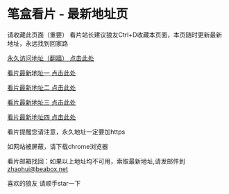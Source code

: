 # 笔盒看片 - 最新地址页

请收藏此页面（重要）
看片站长建议狼友Ctrl+D收藏本页面，本页随时更新最新地址，永远找到回家路

[永久访问地址（翻牆） 点击此处](https://beabox.net/)

[看片最新地址一 点击此处](https://bhs0q0n7r2p6.shop)

[看片最新地址二 点击此处](https://bhm5p5u9s1c1.shop)

[看片最新地址三 点击此处](https://bhc7v4r6t6g4.shop)

[看片最新地址四 点击此处](https://bhd2f3y4x6b8.shop)

看片提醒您请注意，永久地址一定要加https

如网站被屏蔽，请下载chrome浏览器

看片邮箱找回：如果以上地址均不可用，索取最新地址,请发邮件到 zhaohui@beabox.net

喜欢的狼友 请顺手star一下